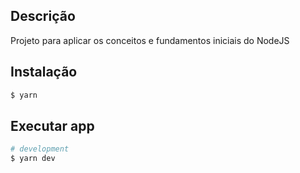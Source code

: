 ## Descrição

Projeto para aplicar os conceitos e  fundamentos iniciais do NodeJS

## Instalação

```bash
$ yarn
```

## Executar app

```bash
# development
$ yarn dev




